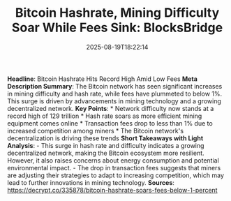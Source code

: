 ﻿---
title: "Bitcoin Hashrate, Mining Difficulty Soar While Fees Sink: BlocksBridge"
date: "2025-08-19T18:22:14"
category: "Markets"
summary: ""
slug: "bitcoin hashrate mining difficulty soar while fees sink bloc"
source_urls:
  - "https://decrypt.co/335878/bitcoin-hashrate-soars-fees-below-1-percent"
seo:
  title: "Bitcoin Hashrate, Mining Difficulty Soar While Fees Sink: BlocksBridge | Hash n Hedge"
  description: ""
  keywords: ["news", "markets", "brief"]
---
**Headline**: Bitcoin Hashrate Hits Record High Amid Low Fees  **Meta Description Summary**: The Bitcoin network has seen significant increases in mining difficulty and hash rate, while fees have plummeted to below 1%. This surge is driven by advancements in mining technology and a growing decentralized network.  **Key Points**:  * Network difficulty now stands at a record high of 129 trillion * Hash rate soars as more efficient mining equipment comes online * Transaction fees drop to less than 1% due to increased competition among miners * The Bitcoin network's decentralization is driving these trends  **Short Takeaways with Light Analysis**:   - This surge in hash rate and difficulty indicates a growing decentralized network, making the Bitcoin ecosystem more resilient. However, it also raises concerns about energy consumption and potential environmental impact. - The drop in transaction fees suggests that miners are adjusting their strategies to adapt to increasing competition, which may lead to further innovations in mining technology.  **Sources**:  https://decrypt.co/335878/bitcoin-hashrate-soars-fees-below-1-percent 
